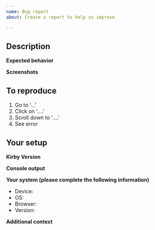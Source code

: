 ```yaml
---
name: Bug report
about: Create a report to help us improve

---
```


## Description
<!-- Describe what the bug is in a clear and concise way. -->


**Expected behavior**  
<!-- A clear and concise description of what you expected to happen. -->

**Screenshots**  
<!-- If applicable, add screenshots to help explain your problem. -->


## To reproduce
<!-- Please help us by otulining step by step how to reproduce the bug. -->

1. Go to '...'
2. Click on '....'
3. Scroll down to '....'
4. See error

<!-- 
For more complicated bugs, sample code makes it a lot easier for us to reproduce and fix a bug.

Please clone our https://github.com/getkirby/starterkit or https://github.com/getkirby/plainkit as base to create a minimal verifable setup that repoduces the bug.
-->


## Your setup
**Kirby Version**  
<!-- Add the Kirby version you are using. You can find the version number in `kirby/composer.json` or in the settings view of the Panel. -->

**Console output**  
<!-- If you are working with the Panel, please check the browser console for errors and send the output. -->

**Your system (please complete the following information)**
 - Device: <!-- e.g. iPhone 11 -->
 - OS: <!-- e.g. macOS, iOS 15.1 -->
 - Browser: <!-- e.g. Chrome, Safari -->
 - Version: <!-- e.g. 22 -->

**Additional context**  
<!-- Add any other context about the problem here. -->
